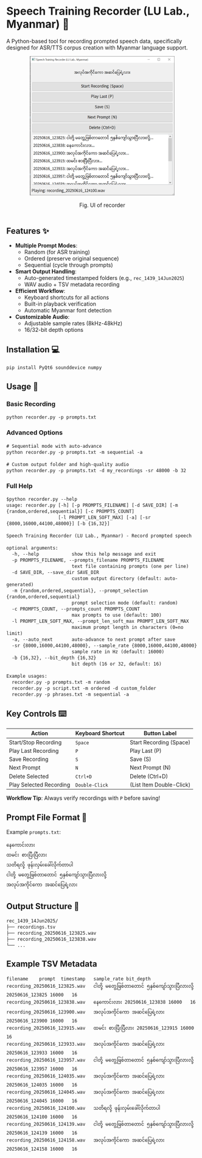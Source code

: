 # Speech Training Recorder (LU Lab., Myanmar) 🎤

A Python-based tool for recording prompted speech data, specifically designed for ASR/TTS corpus creation with Myanmar language support.  

<p align="center">
<img src="https://github.com/ye-kyaw-thu/LU_Lab_Intern3_2025/blob/main/tools/recorder/recorder_UI.png" alt="UI" width="380"/>  
</p>  
<div align="center">
  Fig. UI of recorder  
</div> 

<br />  

## Features ✨

- **Multiple Prompt Modes**: 
  - Random (for ASR training)
  - Ordered (preserve original sequence)
  - Sequential (cycle through prompts)
- **Smart Output Handling**:
  - Auto-generated timestamped folders (e.g., `rec_1439_14Jun2025`)
  - WAV audio + TSV metadata recording
- **Efficient Workflow**:
  - Keyboard shortcuts for all actions
  - Built-in playback verification
  - Automatic Myanmar font detection
- **Customizable Audio**:
  - Adjustable sample rates (8kHz-48kHz)
  - 16/32-bit depth options

## Installation 💻

```bash
pip install PyQt6 sounddevice numpy
```

## Usage 🚀

### Basic Recording

```
python recorder.py -p prompts.txt
```

### Advanced Options

```
# Sequential mode with auto-advance
python recorder.py -p prompts.txt -m sequential -a

# Custom output folder and high-quality audio
python recorder.py -p prompts.txt -d my_recordings -sr 48000 -b 32
```

### Full Help

```
$python recorder.py --help
usage: recorder.py [-h] [-p PROMPTS_FILENAME] [-d SAVE_DIR] [-m {random,ordered,sequential}] [-c PROMPTS_COUNT]
                   [-l PROMPT_LEN_SOFT_MAX] [-a] [-sr {8000,16000,44100,48000}] [-b {16,32}]

Speech Training Recorder (LU Lab., Myanmar) - Record prompted speech

optional arguments:
  -h, --help            show this help message and exit
  -p PROMPTS_FILENAME, --prompts_filename PROMPTS_FILENAME
                        text file containing prompts (one per line)
  -d SAVE_DIR, --save_dir SAVE_DIR
                        custom output directory (default: auto-generated)
  -m {random,ordered,sequential}, --prompt_selection {random,ordered,sequential}
                        prompt selection mode (default: random)
  -c PROMPTS_COUNT, --prompts_count PROMPTS_COUNT
                        max prompts to use (default: 100)
  -l PROMPT_LEN_SOFT_MAX, --prompt_len_soft_max PROMPT_LEN_SOFT_MAX
                        maximum prompt length in characters (0=no limit)
  -a, --auto_next       auto-advance to next prompt after save
  -sr {8000,16000,44100,48000}, --sample_rate {8000,16000,44100,48000}
                        sample rate in Hz (default: 16000)
  -b {16,32}, --bit_depth {16,32}
                        bit depth (16 or 32, default: 16)

Example usages:
  recorder.py -p prompts.txt -m random
  recorder.py -p script.txt -m ordered -d custom_folder
  recorder.py -p phrases.txt -m sequential -a

```

## Key Controls ⌨️  

| Action                  | Keyboard Shortcut | Button Label              |
|-------------------------|-------------------|---------------------------|
| Start/Stop Recording    | `Space`           | Start Recording (Space)   |
| Play Last Recording     | `P`               | Play Last (P)             |
| Save Recording          | `S`               | Save (S)                  |
| Next Prompt             | `N`               | Next Prompt (N)           |
| Delete Selected         | `Ctrl+D`          | Delete (Ctrl+D)           |
| Play Selected Recording | `Double-Click`    | (List Item Double-Click)  |

**Workflow Tip**: Always verify recordings with `P` before saving!  

## Prompt File Format 📝  

Example ```prompts.txt```: 

```
နေကောင်းလား
ထမင်း စားပြီးပြီလား
သတိရလို့ ဖုန်းလှမ်းခေါ်လိုက်တာပါ
ငါတို့ မတွေ့ဖြစ်တာတောင် ၅နှစ်ကျော်သွားပြီလားလို့
အလုပ်အကိုင်ကော အဆင်ပြေရဲ့လား
```

## Output Structure 📂  

```
rec_1439_14Jun2025/
├── recordings.tsv
├── recording_20250616_123825.wav
├── recording_20250616_123838.wav
└── ...
```

## Example TSV Metadata

```
filename	prompt	timestamp	sample_rate	bit_depth
recording_20250616_123825.wav	ငါတို့ မတွေ့ဖြစ်တာတောင် ၅နှစ်ကျော်သွားပြီလားလို့	20250616_123825	16000	16
recording_20250616_123838.wav	နေကောင်းလား	20250616_123838	16000	16
recording_20250616_123900.wav	အလုပ်အကိုင်ကော အဆင်ပြေရဲ့လား	20250616_123900	16000	16
recording_20250616_123915.wav	ထမင်း စားပြီးပြီလား	20250616_123915	16000	16
recording_20250616_123933.wav	အလုပ်အကိုင်ကော အဆင်ပြေရဲ့လား	20250616_123933	16000	16
recording_20250616_123957.wav	ငါတို့ မတွေ့ဖြစ်တာတောင် ၅နှစ်ကျော်သွားပြီလားလို့	20250616_123957	16000	16
recording_20250616_124035.wav	အလုပ်အကိုင်ကော အဆင်ပြေရဲ့လား	20250616_124035	16000	16
recording_20250616_124045.wav	အလုပ်အကိုင်ကော အဆင်ပြေရဲ့လား	20250616_124045	16000	16
recording_20250616_124100.wav	သတိရလို့ ဖုန်းလှမ်းခေါ်လိုက်တာပါ	20250616_124100	16000	16
recording_20250616_124139.wav	ငါတို့ မတွေ့ဖြစ်တာတောင် ၅နှစ်ကျော်သွားပြီလားလို့	20250616_124139	16000	16
recording_20250616_124158.wav	အလုပ်အကိုင်ကော အဆင်ပြေရဲ့လား	20250616_124158	16000	16
```

